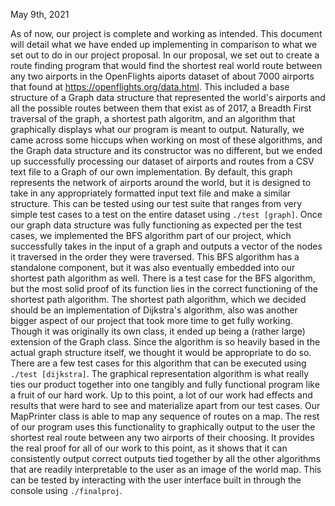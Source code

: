 May 9th, 2021

As of now, our project is complete and working as intended. This document will detail what we have ended up implementing in comparison to what we set out to do in our project proposal. 
In our proposal, we set out to create a route finding program that would find the shortest real world route between any two airports in the OpenFlights aiports dataset of about 7000 airports that found at https://openflights.org/data.html. This included a base structure of a Graph data structure that represented the world's airports and all the possible routes between them that exist as of 2017, a Breadth First traversal of the graph, a shortest path algoritm, and an algorithm that graphically displays what our program is meant to output. 
Naturally, we came across some hiccups when working on most of these algorithms, and the Graph data structure and its constructor was no different, but we ended up successfully processing our dataset of airports and routes from a CSV text file to a Graph of our own implementation. By default, this graph represents the network of airports around the world, but it is designed to take in any appropriately formatted input text file and make a similar structure. This can be tested using our test suite that ranges from very simple test cases to a test on the entire dataset using `./test [graph]`.
Once our graph data structure was fully functioning as expected per the test cases, we implemented the BFS algorithm part of our project, which successfully takes in the input of a graph and outputs a vector of the nodes it traversed in the order they were traversed. This BFS algorithm has a standalone component, but it was also eventually embedded into our shortest path algorithm as well. There is a test case for the BFS algorithm, but the most solid proof of its function lies in the correct functioning of the shortest path algorithm.
The shortest path algorithm, which we decided should be an implementation of Dijkstra's algorithm, also was another bigger aspect of our project that took more time to get fully working. Though it was originally its own class, it ended up being a (rather large) extension of the Graph class. Since the algorithm is so heavily based in the actual graph structure itself, we thought it would be appropriate to do so. There are a few test cases for this algorithm that can be executed using `./test [dijkstra]`.
The graphical representation algorithm is what really ties our product together into one tangibly and fully functional program like a fruit of our hard work. Up to this point, a lot of our work had effects and results that were hard to see and materialize apart from our test cases. Our MapPrinter class is able to map any sequence of routes on a map. The rest of our program uses this functionality to graphically output to the user the shortest real route between any two airports of their choosing. It provides the real proof for all of our work to this point, as it shows that it can consistently output correct outputs tied together by all the other algorithms that are readily interpretable to the user as an image of the world map. This can be tested by interacting with the user interface built in through the console using `./finalproj`.
